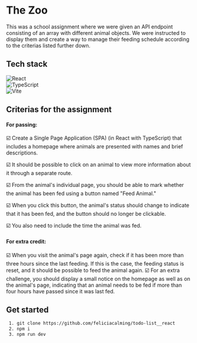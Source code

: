 # The Zoo
This was a school assignment where we were given an API endpoint consisting of an array with different animal objects. We were instructed to display them and create a way to manage their feeding schedule according to the criterias listed further down.

## Tech stack
 ![React](https://img.shields.io/badge/-ReactJs-61DAFB?logo=react&logoColor=white&style=for-the-badge)  
![TypeScript](https://img.shields.io/badge/typescript-%23007ACC.svg?style=for-the-badge&logo=typescript&logoColor=white)  
![Vite](https://img.shields.io/badge/vite-%23646CFF.svg?style=for-the-badge&logo=vite&logoColor=white)  

## Criterias for the assignment
#### For passing:
☑️ Create a Single Page Application (SPA) (in React with TypeScript) that includes a homepage where animals are presented with names and brief descriptions. 

☑️  It should be possible to click on an animal to view more information about it through a separate route. 

☑️ From the animal's individual page, you should be able to mark whether the animal has been fed using a button named "Feed Animal." 

☑️ When you click this button, the animal's status should change to indicate that it has been fed, and the button should no longer be clickable. 

☑️ You also need to include the time the animal was fed.

#### For extra credit:

☑️  When you visit the animal's page again, check if it has been more than three hours since the last feeding. If this is the case, the feeding status is reset, and it should be possible to feed the animal again. 
☑️ For an extra challenge, you should display a small notice on the homepage as well as on the animal's page, indicating that an animal needs to be fed if more than four hours have passed since it was last fed.

## Get started

```txt
 1. git clone https://github.com/feliciacalming/todo-list__react
 2. npm i
 3. npm run dev
```
